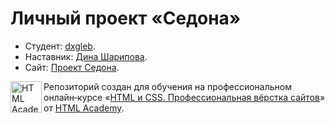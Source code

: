 # Личный проект «Седона»

* Студент: [dxgleb](https://up.htmlacademy.ru/htmlcss/40/user/2313683).
* Наставник: [Дина Шарипова](https://htmlacademy.ru/profile/id1418957).
* Сайт: [Проект Седона](https://dxgleb.github.io/project-sedona).

<a href="https://htmlacademy.ru/intensive/htmlcss"><img align="left" width="50" height="50" alt="HTML Academy" src="https://up.htmlacademy.ru/static/img/intensive/htmlcss/logo-for-github-2.png"></a>

Репозиторий создан для обучения на профессиональном онлайн‑курсе «[HTML и CSS. Профессиональная вёрстка сайтов](https://htmlacademy.ru/intensive/htmlcss)» от [HTML Academy](https://htmlacademy.ru).
